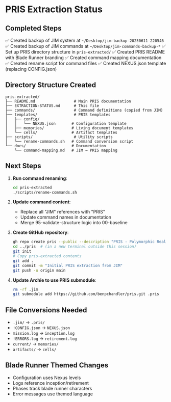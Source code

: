 # PRIS Extraction Status

## Completed Steps

✅ Created backup of JIM system at `~/Desktop/jim-backup-20250611-220546`
✅ Created backup of JIM commands at `~/Desktop/jim-commands-backup-*`
✅ Set up PRIS directory structure in `pris-extracted/`
✅ Created PRIS README with Blade Runner branding
✅ Created command mapping documentation
✅ Created rename script for command files
✅ Created NEXUS.json template (replacing CONFIG.json)

## Directory Structure Created

```
pris-extracted/
├── README.md                 # Main PRIS documentation
├── EXTRACTION-STATUS.md      # This file
├── commands/                 # Command definitions (copied from JIM)
├── templates/                # PRIS templates
│   ├── config/
│   │   └── NEXUS.json       # Configuration template
│   ├── memories/            # Living document templates
│   └── cells/               # Artifact templates
├── scripts/                  # Utility scripts
│   └── rename-commands.sh   # Command conversion script
└── docs/                    # Documentation
    └── command-mapping.md   # JIM → PRIS mapping
```

## Next Steps

1. **Run command renaming**:
   ```bash
   cd pris-extracted
   ./scripts/rename-commands.sh
   ```

2. **Update command content**:
   - Replace all "JIM" references with "PRIS"
   - Update command names in documentation
   - Merge 95-validate-structure logic into 00-baseline

3. **Create GitHub repository**:
   ```bash
   gh repo create pris --public --description "PRIS - Polymorphic Reality Implementation System"
   cd ../pris  # (in a new terminal outside this session)
   git init
   # Copy pris-extracted contents
   git add .
   git commit -m "Initial PRIS extraction from JIM"
   git push -u origin main
   ```

4. **Update Archie to use PRIS submodule**:
   ```bash
   rm -rf .jim
   git submodule add https://github.com/benpchandler/pris.git .pris
   ```

## File Conversions Needed

- `.jim/` → `.pris/`
- `!CONFIG.json` → `NEXUS.json`
- `mission.log` → `inception.log`
- `!ERRORS.log` → `retirement.log`
- `current/` → `memories/`
- `artifacts/` → `cells/`

## Blade Runner Themed Changes

- Configuration uses Nexus levels
- Logs reference inception/retirement
- Phases track blade runner characters
- Error messages use themed language